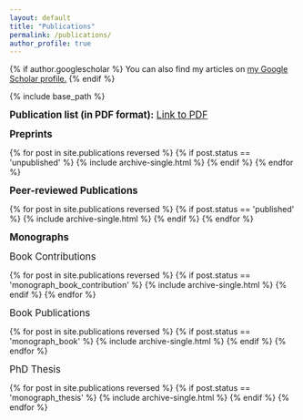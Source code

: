```yaml
---
layout: default
title: "Publications"
permalink: /publications/
author_profile: true
---
```


{% if author.googlescholar %}
  You can also find my articles on <u><a href="{{author.googlescholar}}">my Google Scholar profile</a>.</u>
{% endif %}

{% include base_path %}

<big><b>Publication list (in PDF format):</b> <a href="/files/PubList.pdf">Link to PDF</a></big>

<big><b>Preprints</b></big>

{% for post in site.publications reversed %} 
  {% if post.status == 'unpublished' %}
    {% include archive-single.html %}
  {% endif %}
{% endfor %}


<big><b>Peer-reviewed Publications</b></big>

{% for post in site.publications reversed %}
  {% if post.status == 'published' %}
    {% include archive-single.html %}
  {% endif %}
{% endfor %}


<big><b>Monographs</b></big>

<big>Book Contributions</big>

{% for post in site.publications reversed %}
  {% if post.status == 'monograph_book_contribution' %}
    {% include archive-single.html %}
  {% endif %}
{% endfor %}


<big>Book Publications</big>

{% for post in site.publications reversed %}
  {% if post.status == 'monograph_book' %}
    {% include archive-single.html %}
  {% endif %}
{% endfor %}


<big>PhD Thesis</big>

{% for post in site.publications reversed %}
  {% if post.status == 'monograph_thesis' %}
    {% include archive-single.html %}
  {% endif %}
{% endfor %}
